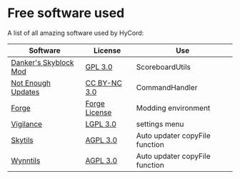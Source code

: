 # Free software used

A list of all amazing software used by HyCord:

Software | License | Use
------------ | ------------- | -------------
[Danker's Skyblock Mod](https://github.com/bowser0000/SkyblockMod/) | [GPL 3.0](https://www.gnu.org/licenses/gpl-3.0-standalone.html) | ScoreboardUtils
[Not Enough Updates](https://github.com/Moulberry/NotEnoughUpdates/) | [CC BY-NC 3.0](https://creativecommons.org/licenses/by-nc/3.0/) | CommandHandler
[Forge](https://github.com/MinecraftForge/MinecraftForge/tree/1.8.9) | [Forge License](https://github.com/MinecraftForge/MinecraftForge/blob/1.8.9/MinecraftForge-License.txt) | Modding environment
[Vigilance](https://github.com/Sk1erLLC/Vigilance) | [LGPL 3.0](https://www.gnu.org/licenses/lgpl-3.0-standalone.html) | settings menu
[Skytils](https://github.com/Skytils/SkytilsMod) | [AGPL 3.0](https://www.gnu.org/licenses/agpl-3.0-standalone.html) | Auto updater copyFile function
[Wynntils](https://github.com/Wynntils/Wynntils) | [AGPL 3.0](https://www.gnu.org/licenses/agpl-3.0-standalone.html) | Auto updater copyFile function